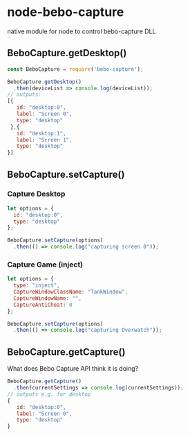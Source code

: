 # node-bebo-capture
native module for node to control bebo-capture DLL


## BeboCapture.getDesktop()
```JavaScript
const BeboCapture = require('bebo-capture');

BeboCapture.getDesktop()
  .then(deviceList => console.log(deviceList));
// outputs:
[{
   id: "desktop:0",
   label: "Screen 0",
   type: "desktop"
 },{
   id: "desktop:1",
   label: "Screen 1",
   type: "desktop"
}]
```

## BeboCapture.setCapture()

### Capture Desktop
```JavaScript
let options = {
  id: "desktop:0",
  type: "desktop"
};

BeboCapture.setCapture(options)
  .then(() => console.log("capturing screen 0"));
```

### Capture Game (inject)
```JavaScript
let options = {
  type: "inject",
  CaptureWindowClassName: "TankWindow",
  CaptureWindowName: "",
  CaptureAntiCheat: 0
};

BeboCapture.setCapture(options)
  .then(() => console.log("capturing Overwatch"));
```

## BeboCapture.getCapture()

What does Bebo Capture API think it is doing?

```JavaScript
BeboCapture.getCapture()
  .then(currentSettings => console.log(currentSettings));
// outputs e.g. for desktop
{
   id: "desktop:0",
   label: "Screen 0",
   type: "desktop"
}
```




